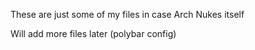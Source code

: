 These are just some of my files in case Arch Nukes itself 


Will add more files later (polybar config)
